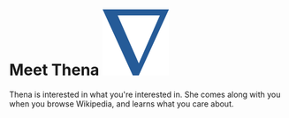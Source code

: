 # Meet Thena ![Nabla logo](thena_logo.png)

Thena is interested in what you're interested in. She comes along with you when you browse Wikipedia, and learns what you care about.